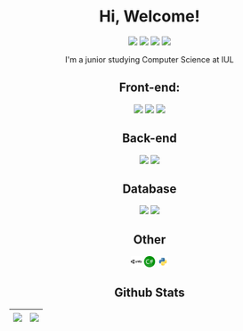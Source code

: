 <h1 align="center"> Hi, Welcome! </h1>

<div align="center">
<a href=https://www.linkedin.com/in/nguyenle23iu/> <img src="https://img.shields.io/badge/linkedin-%230077B5.svg?style=for-the-badge&logo=linkedin&logoColor=white"></a> <a href=https://www.facebook.com/nguyenle23.iu/> <img src="https://img.shields.io/badge/Facebook-%231877F2.svg?style=for-the-badge&logo=Facebook&logoColor=white"></a> <a href=https://www.instagram.com/ng___le/?hl=vi/> <img src="https://img.shields.io/badge/<handle>-%23E4405F.svg?style=for-the-badge&logo=Instagram&logoColor=white"></a> <a href=https://www.youtube.com/channel/UCgGdKJ-_dy90xlxwgQCV6KA/> <img src="https://img.shields.io/badge/<handle>-%23FF0000.svg?style=for-the-badge&logo=YouTube&logoColor=white"></a> 


<p align="center">I'm a junior studying Computer Science at IUL</p>

## Front-end:
<img src="https://img.shields.io/badge/html5-%23E34F26.svg?style=for-the-badge&logo=html5&logoColor=white"> <img src="https://img.shields.io/badge/css3-%231572B6.svg?style=for-the-badge&logo=css3&logoColor=white"> <img src="https://img.shields.io/badge/javascript-%23323330.svg?style=for-the-badge&logo=javascript&logoColor=%23F7DF1E"> 

## Back-end
<img src="https://img.shields.io/badge/node.js-6DA55F?style=for-the-badge&logo=node.js&logoColor=white"> <img src="https://img.shields.io/badge/java-%23ED8B00.svg?style=for-the-badge&logo=java&logoColor=white">

## Database
<img src="https://img.shields.io/badge/MongoDB-%234ea94b.svg?style=for-the-badge&logo=mongodb&logoColor=white"> <img src="https://img.shields.io/badge/Microsoft%20SQL%20Sever-CC2927?style=for-the-badge&logo=microsoft%20sql%20server&logoColor=white">

## Other
<img height="20" src="https://raw.githubusercontent.com/github/explore/80688e429a7d4ef2fca1e82350fe8e3517d3494d/topics/unity/unity.png">
<img height="20" src="https://raw.githubusercontent.com/github/explore/80688e429a7d4ef2fca1e82350fe8e3517d3494d/topics/csharp/csharp.png">
<img height="20" src="https://raw.githubusercontent.com/github/explore/80688e429a7d4ef2fca1e82350fe8e3517d3494d/topics/python/python.png">


## Github Stats
| <img align="center" src="https://github-readme-stats.vercel.app/api?username=nguyenle23&theme=gruvbox_light&show_icons=true"> | <img align="center" src="https://github-readme-stats.vercel.app/api/top-langs/?username=nguyenle23&theme=gruvbox_light&layout=compact&langs_count=6"> |
| ------------- | ------------- |
</div>

